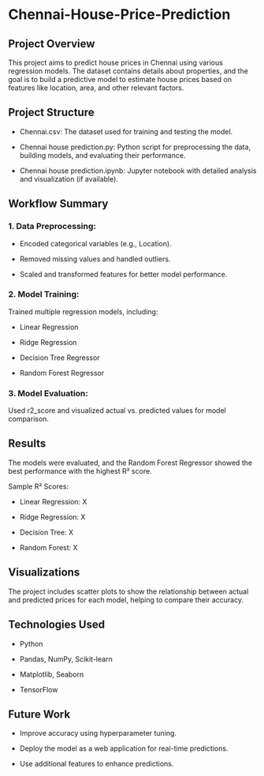 # Chennai-House-Price-Prediction

## Project Overview
This project aims to predict house prices in Chennai using various regression models. The dataset contains details about properties, and the goal is to build a predictive model to estimate house prices based on features like location, area, and other relevant factors.

## Project Structure
- Chennai.csv: The dataset used for training and testing the model.

- Chennai house prediction.py: Python script for preprocessing the data, building models, and evaluating their performance.

- Chennai house prediction.ipynb: Jupyter notebook with detailed analysis and visualization (if available).

## Workflow Summary
### 1. Data Preprocessing:
- Encoded categorical variables (e.g., Location).

- Removed missing values and handled outliers.

- Scaled and transformed features for better model performance.

### 2. Model Training:
Trained multiple regression models, including:

- Linear Regression

- Ridge Regression

- Decision Tree Regressor

- Random Forest Regressor

### 3. Model Evaluation:
Used r2_score and visualized actual vs. predicted values for model comparison.

## Results
The models were evaluated, and the Random Forest Regressor showed the best performance with the highest R² score.

Sample R² Scores:

- Linear Regression: X

- Ridge Regression: X

- Decision Tree: X

- Random Forest: X

## Visualizations
The project includes scatter plots to show the relationship between actual and predicted prices for each model, helping to compare their accuracy.

## Technologies Used
- Python 

- Pandas, NumPy, Scikit-learn

- Matplotlib, Seaborn

- TensorFlow

## Future Work
- Improve accuracy using hyperparameter tuning.

- Deploy the model as a web application for real-time predictions.

- Use additional features to enhance predictions.

